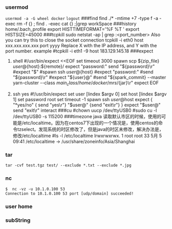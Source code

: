 ### usermod
`usermod -a -G wheel docker`
`logout`
###find
	find ./*  -mtime +7 -type f -a  -exec rm -f {} \;
	find . -exec cat {} \;|grep workSpace
###history
	home/.bach_profile
	export HISTTIMEFORMAT='%F %T '
	export HISTSIZE=45000
###tcpkill
	sudo netstat -ap | grep :<port_number>
	Also you can try this to close the socket connection
	tcpkill -i eth0 host xxx.xxx.xxx.xxx port yyyy
	Replace X with the IP address, and Y with the port number.
	example
	#tcpkill -i eth1 -9 host 183.129.145.18
###expect
 1. shell
	#/usr/bin/expect <<EOF
	set timeout 3000
	spawn scp ${zip_file} ${user}@${host}:${remote}/
	expect "password:"
	send "${password}\r"
	#expect "$"
	#spawn ssh ${user}@${host}
	#expect "password:"
	#send "${password}\r"
	#expect "${user}@"
	#send "${spark_commit} --master yarn-cluster --class  ${main_class}  /home/docker/mrs/${jar}\r"
	expect EOF  

 2. ssh yes
	#!/usr/bin/expect
	set user [lindex $argv 0] 
	set host [lindex $argv 1] 
	set password root
	set timeout -1
	spawn ssh $user@$host
	expect {  
	  "*yes/no" { send "yes\r"}
	  "$user@" {send "exit\r"}
	}
	expect "$user@"
	send "exit\r"
	interact
###cu
	#chown uucp /dev/ttyUSB0
	#sudo cu -l /dev/ttyUSB0 -s 115200
###timezone
	java 读取默认市区的时候，使用的可能是/etc/localtime。因为在centos7下出现的一个情况是，使用centos的命令tzselect。发现系统的时区修改了，但是java的时区未修改，解决办法是，修改/etc/localtime
	#ls -l /etc/localtime 
	lrwxrwxrwx. 1 root root 33 5月   5 09:41 /etc/localtime -> /usr/share/zoneinfo/Asia/Shanghai
### tar
	tar -cvf test.tgz test/ --exclude *.txt --exclude *.jpg
### nc
	$  nc -vz -u 10.1.0.100 53
	Connection to 10.1.0.100 53 port [udp/domain] succeeded!
	
### user home

### subString



	
